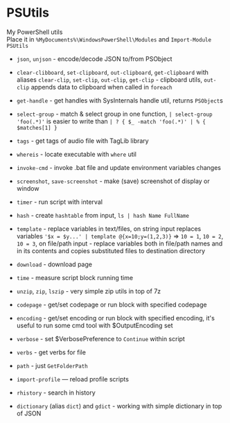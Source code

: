 PSUtils
=======

My PowerShell utils<br>
Place it in `%MyDocuments%\WindowsPowerShell\Modules` and `Import-Module PSUtils`

* `json`, `unjson` - encode/decode JSON to/from PSObject
* `clear-clibboard`, `set-clipboard`, `out-clipboard`, `get-clipboard` with aliases `clear-clip`, `set-clip`, `out-clip`, `get-clip` - clipboard utils, `out-clip` appends data to clipboard when called in `foreach`
* `get-handle` - get handles with SysInternals handle util, returns `PSObject`s
* `select-group` - match & select group in one function, `| select-group 'foo(.*)'` is easier to write than `| ? { $_ -match 'foo(.*)' | % { $matches[1] }`
* `tags` - get tags of audio file with TagLib library
* `whereis` - locate executable with `where` util
* `invoke-cmd` - invoke .bat file and update environment variables changes
* `screenshot`, `save-screenshot` - make (save) screenshot of display or window
* `timer` - run script with interval
* `hash` - create `hashtable` from input, `ls | hash Name FullName`
* `template` - replace variables in text/files, on string input replaces variables `'$x = $y...' | template @{x=10;y=(1,2,3)}` ⇒ `10 = 1`, `10 = 2`, `10 = 3`, on file/path input - replace variables both in file/path names and in its contents and copies substituted files to destination directory

* `download` - download page
* `time` - measure script block running time
* `unzip`, `zip`, `lszip` - very simple zip utils in top of 7z
* `codepage` - get/set codepage or run block with specified codepage
* `encoding` - get/set encoding or run block with specified encoding, it's useful to run some cmd tool with $OutputEncoding set
* `verbose` - set $VerbosePreference to `Continue` within script
* `verbs` - get verbs for file
* `path` - just `GetFolderPath`
* `import-profile` — reload profile scripts
* `rhistory` - search in history
* `dictionary` (alias `dict`) and `gdict` - working with simple dictionary in top of JSON
